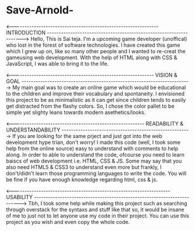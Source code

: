# Save-Arnold-
<-------------------------------------------------------------- INTRODUCTION ------------------------------------------------------------------->
Hello, This is Sai teja. I'm a upcoming game developer (unoffical) who lost in the forest of software technologies.
I have created this game which I grew up on, like so many other people and I wanted to re-creat the gameusing web development.
With the help of HTML along with CSS & JavaScript, I was able to bring it to the life. 

<------------------------------------------------------------ VISION & GOAL ------------------------------------------------------------------------>
My main goal was to create an online game which would be educational to the children and improve their vocabulary and spontaneity.
I envisioned this project to be as minimalistic as it can get since children tends to easily get distracted from the flashy colors.
So, I chose the color pallet to be simple yet slighty leans towards modern asethetics/looks.

<-------------------------------------------------------- READABILITY & UNDERSTANDABILITY ------------------------------------------------------->
If you are looking for the same prject and just got into the web development hype trian, don't worry!
I made this code (well, I took some help from the online source) easy to understand with comments to help along.
In order to able to understand the code, ofcourse you need to learn baiscs of web development i.e. HTML, CSS & JS.
Some may say that you also need HTML5 & CSS3 to understand even more but frankly, I don't/didn't learn those 
programming languages to write the code. You will be fine if you have enough knowledge regarding html, css & js.

<------------------------------------------------------------------- USABILITY   ------------------------------------------------------------------------>
Tbh, I took some help while making this project such as searching through overstack for the syntaxs and stuff like that
so, it would be insane of me to just not to let anyone use my code in their project.
You can use this project as you wish and even copy the whole code. 
